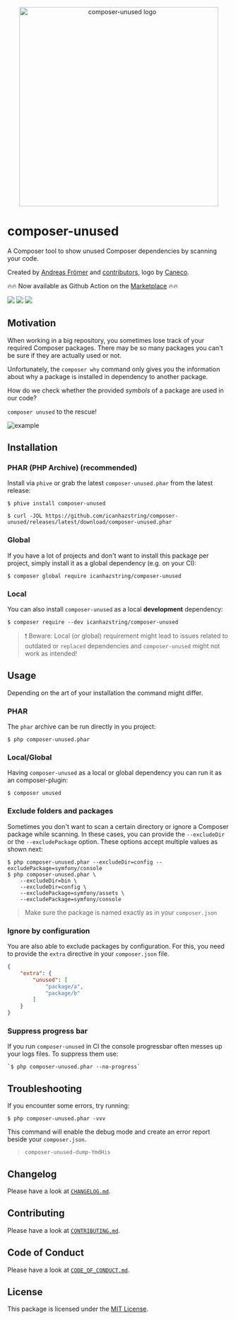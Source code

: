 <p align="center">
    <img src="https://raw.githubusercontent.com/icanhazstring/composer-unused/master/art/logo.png" width="450" alt="composer-unused logo">
</p>

# composer-unused
A Composer tool to show unused Composer dependencies by scanning your code. 

Created by [Andreas Frömer](https://twitter.com/icanhazstring) and [contributors](https://github.com/icanhazstring/composer-unused/graphs/contributors), logo by [Caneco](https://twitter.com/caneco).

:fire::fire: Now available as Github Action on the [Marketplace](https://github.com/marketplace/actions/composer-unused) :fire::fire:

[![](https://img.shields.io/github/workflow/status/composer-unused/composer-unused/validate-code?label=build&style=flat-square)](https://github.com/composer-unused/composer-unused)
[![](https://img.shields.io/github/workflow/status/composer-unused/composer-unused/validate-phar?label=build-phar&style=flat-square)](https://github.com/composer-unused/composer-unused)
[![](https://img.shields.io/github/tag-date/composer-unused/composer-unused.svg?label=version&style=flat-square)](https://github.com/icanhazstring/composer-unused/releases/latest)

## Motivation

When working in a big repository, you sometimes lose track of your required Composer
packages. There may be so many packages you can't be sure if they are actually used or not.

Unfortunately, the `composer why` command only gives you the information about why
a package is installed in dependency to another package.

How do we check whether the provided *symbols* of a package are used in our code?

`composer unused` to the rescue!

![example](https://i.imgur.com/aTLwpgL.gif)

## Installation

### PHAR (PHP Archive) (recommended)
Install via `phive` or grab the latest `composer-unused.phar` from the latest release:

    $ phive install composer-unused
    
    $ curl -JOL https://github.com/icanhazstring/composer-unused/releases/latest/download/composer-unused.phar

### Global
If you have a lot of projects and don't want to install this package per project, simply install it
as a global dependency (e.g. on your CI):

    $ composer global require icanhazstring/composer-unused

### Local
You can also install `composer-unused` as a local __development__ dependency:

    $ composer require --dev icanhazstring/composer-unused

> :exclamation: Beware: Local (or global) requirement might lead to issues related to outdated or `replaced` dependencies and
> `composer-unused` might not work as intended!

## Usage
Depending on the art of your installation the command might differ.

### PHAR
The `phar` archive can be run directly in you project:

    $ php composer-unused.phar

### Local/Global
Having `composer-unused` as a local or global dependency you can run it as an composer-plugin:

    $ composer unused


### Exclude folders and packages
Sometimes you don't want to scan a certain directory or ignore a Composer package while scanning.
In these cases, you can provide the `--excludeDir` or the `--excludePackage` option.
These options accept multiple values as shown next:

    $ php composer-unused.phar --excludeDir=config --excludePackage=symfony/console
    $ php composer-unused.phar \
        --excludeDir=bin \
        --excludeDir=config \
        --excludePackage=symfony/assets \
        --excludePackage=symfony/console

> Make sure the package is named exactly as in your `composer.json`

### Ignore by configuration
You are also able to exclude packages by configuration. For this, you need to provide the `extra`
directive in your `composer.json` file.

```json
{
    "extra": {
        "unused": [
            "package/a",
            "package/b"
        ]
    }
}
```

### Suppress progress bar
If you run `composer-unused` in CI the console progressbar often messes up your logs files.
To suppress them use:

    `$ php composer-unused.phar --no-progress`

## Troubleshooting
If you encounter some errors, try running:

    $ php composer-unused.phar -vvv


This command will enable the debug mode and create an error report beside your `composer.json`.
> `composer-unused-dump-YmdHis`

## Changelog

Please have a look at [`CHANGELOG.md`](CHANGELOG.md).

## Contributing

Please have a look at [`CONTRIBUTING.md`](CONTRIBUTING.md).

## Code of Conduct

Please have a look at [`CODE_OF_CONDUCT.md`](CODE_OF_CONDUCT.md).

## License

This package is licensed under the [MIT License](LICENSE).
